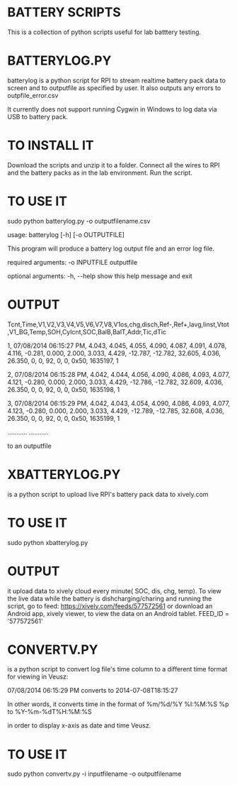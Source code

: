 BATTERY SCRIPTS
==============
This is a collection of python scripts useful for lab batttery testing. 

BATTERYLOG.PY
==============
batterylog is a python script for RPI  to stream realtime battery pack data to screen and to outputfile as specified by user.
It also outputs any errors to outpfile_error.csv

It currently does not support running Cygwin in Windows to log data via USB to battery pack.

TO INSTALL IT
==============
 Download the scripts and unzip it to a folder. 
 Connect all the wires to RPI and the battery packs as in the lab environment. 
 Run the script.

TO USE IT
==============

sudo python batterylog.py -o outputfilename.csv

usage: batterylog [-h] [-o OUTPUTFILE]

This program will produce a battery log output file and an error log file.

required arguments:
  -o INPUTFILE   outputfile

optional arguments:
  -h, --help     show this help message and exit


OUTPUT
==============
Tcnt,Time,V1,V2,V3,V4,V5,V6,V7,V8,V1os,chg,disch,Ref-,Ref+,Iavg,Iinst,Vtot,V1_BG,Temp,SOH,Cylcnt,SOC,BalB,BalT,Addr,Tic,dTic 

1, 07/08/2014 06:15:27 PM, 4.043, 4.045, 4.055, 4.090, 4.087, 4.091, 4.078, 4.116, -0.281, 0.000, 2.000, 3.033, 4.429, -12.787, -12.782, 32.605, 4.036, 26.350, 0, 0, 92, 0, 0, 0x50, 1635197, 1

2, 07/08/2014 06:15:28 PM, 4.042, 4.044, 4.056, 4.090, 4.086, 4.093, 4.077, 4.121, -0.280, 0.000, 2.000, 3.033, 4.429, -12.786, -12.782, 32.609, 4.036, 26.350, 0, 0, 92, 0, 0, 0x50, 1635198, 1

3, 07/08/2014 06:15:29 PM, 4.042, 4.043, 4.054, 4.090, 4.086, 4.093, 4.077, 4.123, -0.280, 0.000, 2.000, 3.033, 4.429, -12.789, -12.785, 32.608, 4.036, 26.350, 0, 0, 92, 0, 0, 0x50, 1635199, 1

...........
...........

to an outputfile

XBATTERYLOG.PY
==============
is a python script to upload live RPI's battery pack data to xively.com


TO USE IT
==============
sudo python xbatterylog.py 


OUTPUT
==============
it upload data to xively cloud every minute( SOC, dis, chg, temp). To view the live data while the battery is dishcharging/charing and running the script, go to feed: https://xively.com/feeds/577572561
or download an Android app, xively viewer, to view the data on an Android tablet.
FEED_ID = '577572561'

CONVERTV.PY
==============
is a python script to convert log file's time column  to a different time format for viewing in Veusz:

07/08/2014 06:15:29 PM converts to 2014-07-08T18:15:27


In other words, it converts time in the format of %m/%d/%Y %I:%M:%S %p  to %Y-%m-%dT%H:%M:%S

in order to display x-axis as date and time Veusz.


TO USE IT
==============
sudo python convertv.py -i inputfilename -o outputfilename

